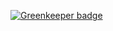 

[![Greenkeeper badge](https://badges.greenkeeper.io/push-to-prod/test-dep.svg)](https://greenkeeper.io/)